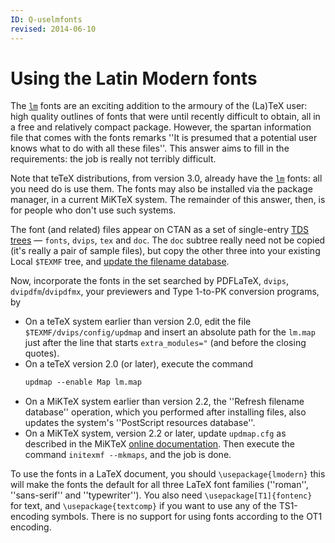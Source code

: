 ```yaml
---
ID: Q-uselmfonts
revised: 2014-06-10
---
```

# Using the Latin Modern fonts

The [`lm`](https://ctan.org/pkg/lm) fonts are an exciting addition to
the armoury of the (La)TeX user: high quality outlines of fonts that
were until recently difficult to obtain, all in a free and
relatively compact package.  However, the spartan information file
that comes with the fonts remarks ''It is presumed that a potential
user knows what to do with all these files''.  This answer aims to
fill in the requirements: the job is really not terribly difficult.

Note that teTeX distributions, from version&nbsp;3.0, already have the
[`lm`](https://ctan.org/pkg/lm) fonts: all you need do is use them.  The fonts may also
be installed via the package manager, in a current MiKTeX system.
The remainder of this answer, then, is for people who don't use such
systems.

The font (and related) files appear on CTAN as a set of
single-entry [TDS trees](FAQ-tds.md)&nbsp;&mdash;
`fonts`, `dvips`, `tex` and `doc`.  The `doc`
subtree really need not be copied (it's really a pair of sample
files), but copy the other three into your existing Local
`$TEXMF` tree, and
[update the filename database](FAQ-inst-wlcf.md).

Now, incorporate the fonts in the set searched by PDFLaTeX,
`dvips`, `dvipdfm`/`dvipdfmx`, your
previewers and Type&nbsp;1-to-PK conversion programs, by
  

-  On a teTeX system earlier than version&nbsp;2.0, edit the file
    `$TEXMF/dvips/config/updmap` 
    and insert an absolute path for the `lm.map` just after the
    line that starts `extra_modules="` (and before the closing
    quotes).
-  On a teTeX version&nbsp;2.0 (or later), execute the command
    ```latex
    updmap --enable Map lm.map
    ```
-  On a MiKTeX system earlier than version&nbsp;2.2, the ''Refresh
    filename database'' operation, which you performed after installing
    files, also updates the system's ''PostScript resources database''.
-  On a MiKTeX system, version&nbsp;2.2 or later, update
    `updmap.cfg` as described in the MiKTeX 
    [online documentation](http://docs.miktex.org/manual/psfonts.html#chgupdmapcfg).
    Then execute the command `initexmf --mkmaps`, and the
    job is done.

To use the fonts in a LaTeX document, you should
  `\usepackage{lmodern}`
this will make the fonts the default
for all three LaTeX font families (''roman'', ''sans-serif'' and
''typewriter'').  You also need 
  `\usepackage[T1]{fontenc}`
for text, and 
  `\usepackage{textcomp}`
if you want to use any of the TS1-encoding symbols.  There is
no support for using fonts according to the OT1 encoding.


